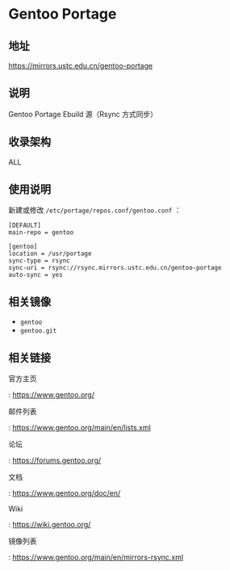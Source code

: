 # Gentoo Portage

## 地址

<https://mirrors.ustc.edu.cn/gentoo-portage>

## 说明

Gentoo Portage Ebuild 源（Rsync 方式同步）

## 收录架构

ALL

## 使用说明

新建或修改 `/etc/portage/repos.conf/gentoo.conf`
 ：

    [DEFAULT]
    main-repo = gentoo

    [gentoo]
    location = /usr/portage
    sync-type = rsync
    sync-uri = rsync://rsync.mirrors.ustc.edu.cn/gentoo-portage
    auto-sync = yes

## 相关镜像

-   `gentoo`
-   `gentoo.git`

## 相关链接

官方主页

:   <https://www.gentoo.org/>

邮件列表

:   <https://www.gentoo.org/main/en/lists.xml>

论坛

:   <https://forums.gentoo.org/>

文档

:   <https://www.gentoo.org/doc/en/>

Wiki

:   <https://wiki.gentoo.org/>

镜像列表

:   <https://www.gentoo.org/main/en/mirrors-rsync.xml>
